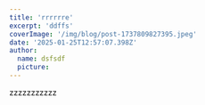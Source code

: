 ```yaml
---
title: 'rrrrrre'
excerpt: 'ddffs'
coverImage: '/img/blog/post-1737809827395.jpeg'
date: '2025-01-25T12:57:07.398Z'
author:
  name: dsfsdf
  picture: 
---
```


zzzzzzzzzzz